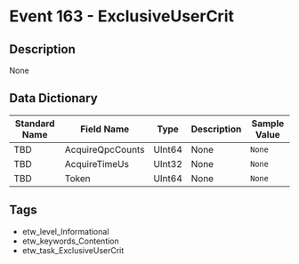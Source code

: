 # Event 163 - ExclusiveUserCrit

## Description
None

## Data Dictionary
|Standard Name|Field Name|Type|Description|Sample Value|
|---|---|---|---|---|
|TBD|AcquireQpcCounts|UInt64|None|`None`|
|TBD|AcquireTimeUs|UInt32|None|`None`|
|TBD|Token|UInt64|None|`None`|

## Tags
* etw_level_Informational
* etw_keywords_Contention
* etw_task_ExclusiveUserCrit